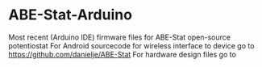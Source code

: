 # ABE-Stat-Arduino
Most recent (Arduino IDE) firmware files for ABE-Stat open-source potentiostat
For Android sourcecode for wireless interface to device go to https://github.com/danielje/ABE-Stat
For hardware design files go to 
